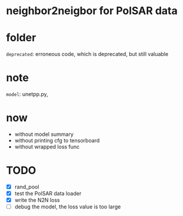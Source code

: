 # neighbor2neigbor for PolSAR data

# folder
`deprecated`: erroneous code, which is deprecated, but still valuable

# note
`model`: unetpp.py, 

# now
- without model summary
- without printing cfg to tensorboard
- without wrapped loss func

# TODO
- [x] rand_pool
- [x] test the PolSAR data loader
- [x] write the N2N loss
- [ ] debug the model, the loss value is too large

